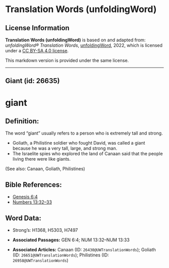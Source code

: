 # Translation Words (unfoldingWord)

## License Information

**Translation Words (unfoldingWord)** is based on and adapted from: _unfoldingWord® Translation Words_, [unfoldingWord](https://unfoldingword.org/utw), 2022, which is licensed under a [CC BY-SA 4.0 license](https://creativecommons.org/licenses/by-sa/4.0/legalcode.en).

This markdown version is provided under the same license.



--------------------------------

## Giant (id: 26635)

giant
=====

Definition:
-----------

The word “giant” usually refers to a person who is extremely tall and strong. 

* Goliath, a Philistine soldier who fought David, was called a giant because he was a very tall, large, and strong man.
* The Israelite spies who explored the land of Canaan said that the people living there were like giants.

(See also: Canaan, Goliath, Philistines)

Bible References:
-----------------

* [Genesis 6:4](https://ref.ly/Gen6:4)
* [Numbers 13:32–33](https://ref.ly/Num13:32-Num13:33)

Word Data:
----------

* Strong’s: H1368, H5303, H7497

* **Associated Passages:** GEN 6:4; NUM 13:32–NUM 13:33
* **Associated Articles:** Canaan (ID: `26430@UWTranslationWords`); Goliath (ID: `26651@UWTranslationWords`); Philistines (ID: `26958@UWTranslationWords`)

